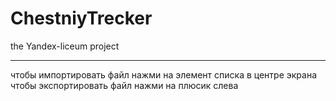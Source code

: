 # ChestniyTrecker
the Yandex-liceum project

-----------------------------------------------------------------------------------------------

чтобы импортировать файл нажми на элемент списка в центре экрана
чтобы экспортировать файл нажми на плюсик слева
